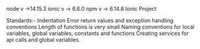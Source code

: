 node v ->14.15.3
ionic v -> 6.6.0
npm v -> 6.14.8
Ionic Project

Standards:- 
Indentation
Error return values and exception handling conventions
Length of functions is very small
Naming conventions for local variables, global variables, constants and functions
Creating services for api calls and global variables.